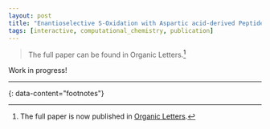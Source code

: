 ```yaml
---
layout: post
title: "Enantioselective S-Oxidation with Aspartic acid-derived Peptides"
tags: [interactive, computational_chemistry, publication]
---
```


<!-- Twitter -->
<meta property="twitter:card" content="summary_large_image" />
<meta property="twitter:url" content="https://ntampellini.github.io/enantioselective_s_oxidation/" />
<meta property="twitter:title" content="Enantioselective S-Oxidation with Aspartic acid-derived peptides" />
<meta property="twitter:description" content="Test description" />
<!-- <meta property="twitter:image" content="/assets/atroposelective_imidation/TS1Sa_preview.png" />

<!-- Meta Tags Generated with https://metatags.io -->

<style>
  .img1cm {
     margin-top: 1cm;
     margin-bottom: 1cm;
  }

  .ured {
    font-weight: bold;
    text-decoration: underline;
    text-decoration-color: rgba(232, 111, 136, 0.75);
    text-decoration-thickness: 0.25em;
    text-decoration-skip-ink: none;
  }

  .uorange {
    font-weight: bold;
    text-decoration: underline;
    text-decoration-color: rgba(255, 195, 135, 0.75);
    text-decoration-thickness: 0.25em;
    text-decoration-skip-ink: none;
  }

  .ugreen {
    font-weight: bold;
    text-decoration: underline;
    text-decoration-color: rgba(100, 200, 200, 0.75);
    text-decoration-thickness: 0.25em;
    text-decoration-skip-ink: none;
  }

  .iframe-parent{
    max-width: 650px;
    max-height: 400px;
    width: 80vw;
    height: 50vw;
    margin-left:auto;
    margin-right:auto;
  }

  /* Expand to the entire container */
  .iframe{
    width: 100%;
    height: 100%;
  }
</style>

<!-- CONTENT -->

> The full paper can be found in Organic Letters.[^OrgLett]

Work in progress!

---
{: data-content="footnotes"}

[^OrgLett]: The full paper is now published in [Organic Letters](https://pubs.acs.org/doi/10.1021/acs.orglett.4c02452).